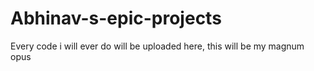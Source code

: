 # Abhinav-s-epic-projects
Every code i will ever do will be uploaded here, this will be my magnum opus
